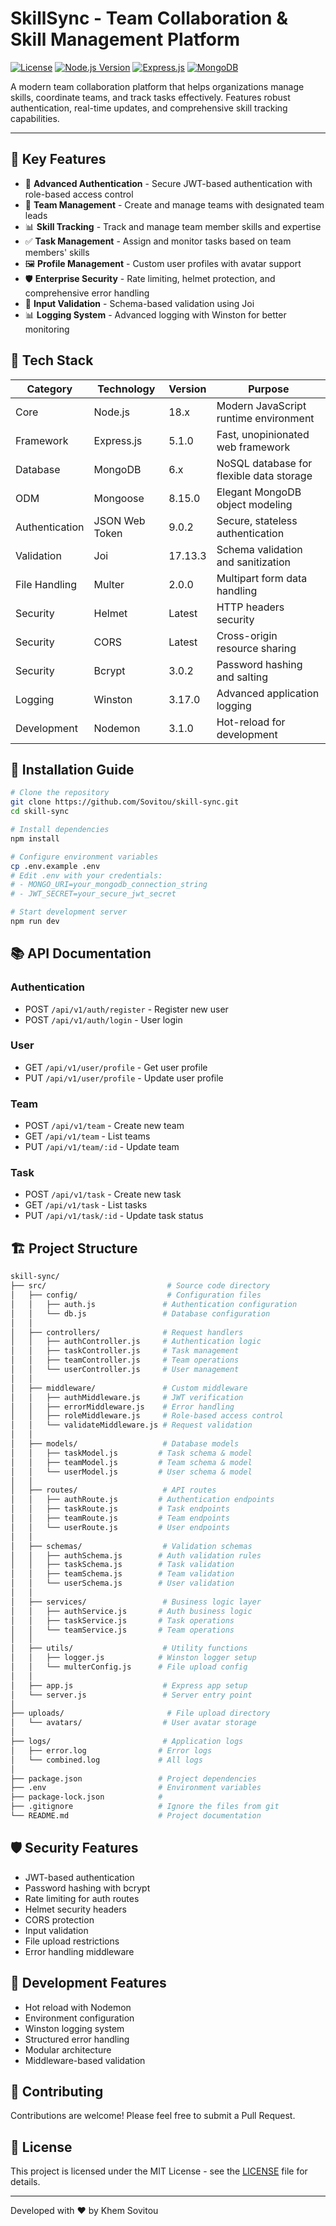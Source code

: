 # SkillSync - Team Collaboration & Skill Management Platform

[![License](https://img.shields.io/badge/license-MIT-blue.svg)](LICENSE)
[![Node.js Version](https://img.shields.io/badge/node.js-18.x-green.svg)](https://nodejs.org/)
[![Express.js](https://img.shields.io/badge/Express.js-5.x-orange.svg)](https://expressjs.com/)
[![MongoDB](https://img.shields.io/badge/MongoDB-7.x-brightgreen.svg)](https://www.mongodb.com/)

A modern team collaboration platform that helps organizations manage skills, coordinate teams, and track tasks effectively. Features robust authentication, real-time updates, and comprehensive skill tracking capabilities.

---

## 🌟 Key Features

- 🔐 **Advanced Authentication** - Secure JWT-based authentication with role-based access control
- 👥 **Team Management** - Create and manage teams with designated team leads
- 📊 **Skill Tracking** - Track and manage team member skills and expertise
- ✅ **Task Management** - Assign and monitor tasks based on team members' skills
- 🖼️ **Profile Management** - Custom user profiles with avatar support
- 🛡️ **Enterprise Security** - Rate limiting, helmet protection, and comprehensive error handling
- 📝 **Input Validation** - Schema-based validation using Joi
- 📊 **Logging System** - Advanced logging with Winston for better monitoring

## 🧰 Tech Stack

| Category       | Technology     | Version | Purpose                                  |
| -------------- | -------------- | ------- | ---------------------------------------- |
| Core           | Node.js        | 18.x    | Modern JavaScript runtime environment    |
| Framework      | Express.js     | 5.1.0   | Fast, unopinionated web framework        |
| Database       | MongoDB        | 6.x     | NoSQL database for flexible data storage |
| ODM            | Mongoose       | 8.15.0  | Elegant MongoDB object modeling          |
| Authentication | JSON Web Token | 9.0.2   | Secure, stateless authentication         |
| Validation     | Joi            | 17.13.3 | Schema validation and sanitization       |
| File Handling  | Multer         | 2.0.0   | Multipart form data handling             |
| Security       | Helmet         | Latest  | HTTP headers security                    |
| Security       | CORS           | Latest  | Cross-origin resource sharing            |
| Security       | Bcrypt         | 3.0.2   | Password hashing and salting             |
| Logging        | Winston        | 3.17.0  | Advanced application logging             |
| Development    | Nodemon        | 3.1.0   | Hot-reload for development               |

## 🚀 Installation Guide

```bash
# Clone the repository
git clone https://github.com/Sovitou/skill-sync.git
cd skill-sync

# Install dependencies
npm install

# Configure environment variables
cp .env.example .env
# Edit .env with your credentials:
# - MONGO_URI=your_mongodb_connection_string
# - JWT_SECRET=your_secure_jwt_secret

# Start development server
npm run dev
```

## 📚 API Documentation

### Authentication

- POST `/api/v1/auth/register` - Register new user
- POST `/api/v1/auth/login` - User login

### User

- GET `/api/v1/user/profile` - Get user profile
- PUT `/api/v1/user/profile` - Update user profile

### Team

- POST `/api/v1/team` - Create new team
- GET `/api/v1/team` - List teams
- PUT `/api/v1/team/:id` - Update team

### Task

- POST `/api/v1/task` - Create new task
- GET `/api/v1/task` - List tasks
- PUT `/api/v1/task/:id` - Update task status

## 🏗️ Project Structure

```bash
skill-sync/
├── src/                           # Source code directory
│   ├── config/                    # Configuration files
│   │   ├── auth.js               # Authentication configuration
│   │   └── db.js                 # Database configuration
│   │
│   ├── controllers/              # Request handlers
│   │   ├── authController.js     # Authentication logic
│   │   ├── taskController.js     # Task management
│   │   ├── teamController.js     # Team operations
│   │   └── userController.js     # User management
│   │
│   ├── middleware/               # Custom middleware
│   │   ├── authMiddleware.js     # JWT verification
│   │   ├── errorMiddleware.js    # Error handling
│   │   ├── roleMiddleware.js     # Role-based access control
│   │   └── validateMiddleware.js # Request validation
│   │
│   ├── models/                   # Database models
│   │   ├── taskModel.js         # Task schema & model
│   │   ├── teamModel.js         # Team schema & model
│   │   └── userModel.js         # User schema & model
│   │
│   ├── routes/                   # API routes
│   │   ├── authRoute.js         # Authentication endpoints
│   │   ├── taskRoute.js         # Task endpoints
│   │   ├── teamRoute.js         # Team endpoints
│   │   └── userRoute.js         # User endpoints
│   │
│   ├── schemas/                  # Validation schemas
│   │   ├── authSchema.js        # Auth validation rules
│   │   ├── taskSchema.js        # Task validation
│   │   ├── teamSchema.js        # Team validation
│   │   └── userSchema.js        # User validation
│   │
│   ├── services/                 # Business logic layer
│   │   ├── authService.js       # Auth business logic
│   │   ├── taskService.js       # Task operations
│   │   └── teamService.js       # Team operations
│   │
│   ├── utils/                    # Utility functions
│   │   ├── logger.js            # Winston logger setup
│   │   └── multerConfig.js      # File upload config
│   │
│   ├── app.js                    # Express app setup
│   └── server.js                 # Server entry point
│
├── uploads/                       # File upload directory
│   └── avatars/                  # User avatar storage
│
├── logs/                         # Application logs
│   ├── error.log                # Error logs
│   └── combined.log             # All logs
│
├── package.json                 # Project dependencies
├── .env                         # Environment variables
├── package-lock.json            # 
├── .gitignore                   # Ignore the files from git
└── README.md                    # Project documentation
```

## 🛡️ Security Features

- JWT-based authentication
- Password hashing with bcrypt
- Rate limiting for auth routes
- Helmet security headers
- CORS protection
- Input validation
- File upload restrictions
- Error handling middleware

## 🧪 Development Features

- Hot reload with Nodemon
- Environment configuration
- Winston logging system
- Structured error handling
- Modular architecture
- Middleware-based validation

## 🤝 Contributing

Contributions are welcome! Please feel free to submit a Pull Request.

## 📝 License

This project is licensed under the MIT License - see the [LICENSE](LICENSE) file for details.

---

Developed with ❤️ by Khem Sovitou
